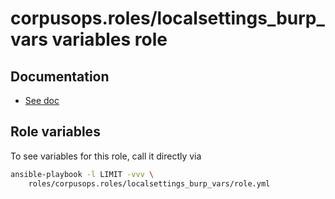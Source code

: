 # corpusops.roles/localsettings_burp_vars variables role
## Documentation
- [See doc](../burp_server_configuration)

## Role variables
To see variables for this role, call it directly via
```bash
ansible-playbook -l LIMIT -vvv \
    roles/corpusops.roles/localsettings_burp_vars/role.yml
```
